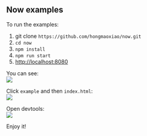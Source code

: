 ## Now examples

To run the examples:

1. git clone `https://github.com/hongmaoxiao/now.git`
2. `cd now`
3. `npm install`
4. `npm run start`
5. [http://localhost:8080](http://localhost:8080)

You can see:<br>
![](https://github.com/hongmaoxiao/now/blob/master/example/images/e1.png)

Click `example` and then `index.html`:<br>
![](https://github.com/hongmaoxiao/now/blob/master/example/images/e2.png)

Open devtools:<br>
![](https://github.com/hongmaoxiao/now/blob/master/example/images/e3.png)

Enjoy it!
